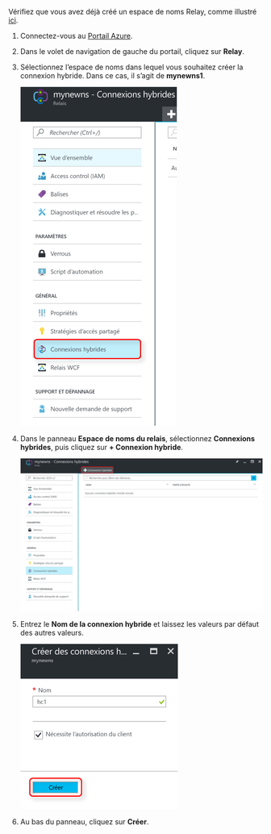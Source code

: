 Vérifiez que vous avez déjà créé un espace de noms Relay, comme illustré [ici][namespace-how-to].

1. Connectez-vous au [Portail Azure](https://portal.azure.com).
2. Dans le volet de navigation de gauche du portail, cliquez sur **Relay**.
3. Sélectionnez l’espace de noms dans lequel vous souhaitez créer la connexion hybride. Dans ce cas, il s’agit de **mynewns1**.
   
    ![Créer une connexion hybride](./media/relay-create-hybrid-connection-portal/create-hc-1.png)
4. Dans le panneau **Espace de noms du relais**, sélectionnez **Connexions hybrides**, puis cliquez sur **+ Connexion hybride**.
   
    ![Sélectionner une connexion hybride](./media/relay-create-hybrid-connection-portal/create-hc-2.png)
5. Entrez le **Nom de la connexion hybride** et laissez les valeurs par défaut des autres valeurs.
   
    ![Sélectionner Nouveau](./media/relay-create-hybrid-connection-portal/create-hc-3.png)
6. Au bas du panneau, cliquez sur **Créer**.

[namespace-how-to]: ../articles/service-bus-relay/relay-create-namespace-portal.md 

<!--HONumber=Nov16_HO2-->


